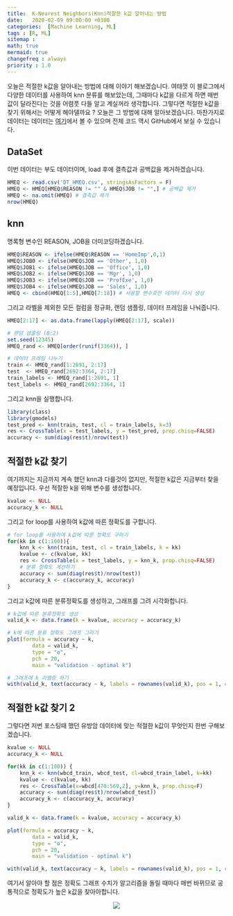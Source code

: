```yaml
---
title:  K-Nearest Neighbors(Knn)적잘한 k값 알아내는 방법
date:   2020-02-09 09:00:00 +0300
categories:  [Machine Learning, ML]
tags : [R, ML]
sitemap :
math: true
mermaid: true
changefreq : always
priority : 1.0
---
```


오늘은 적절한 k값을 알아내는 방법에 대해 이야기 해보겠습니다. 여태껏 이 블로그에서 다양한 데이터를 사용하여 knn 분류를 해보았는데, 그때마다 k값을 다르게 하면 매번 값이 달라진다는 것을 어렴풋 다들 알고 계실꺼라 생각합니다. 그렇다면 적절한 k값을 찾기 위해서는 어떻게 해야댈까요 ? 오늘은 그 방법에 대해 알아보겠습니다. 마찬가지로 데이터는 데이터는 [여기](https://github.com/KEJdev/DataSet/tree/master/DataSet)에서 볼 수 있으며 전체 코드 역시 GitHub에서 보실 수 있습니다.


## DataSet

이번 데이터는 부도 데이터이며, load 후에 결측값과 공백값을 제거하겠습니다. 


```r
HMEQ <- read.csv('DT_HMEQ.csv', stringsAsFactors = F)
HMEQ <- HMEQ[HMEQ$REASON != "" & HMEQ$JOB != "",] # 공백값 제거
HMEQ <- na.omit(HMEQ) # 결측값 제거
nrow(HMEQ)
```

## knn

명록형 변수인 REASON, JOB을 더미코딩하겠습니다. 


```r
HMEQ$REASON <- ifelse(HMEQ$REASON == 'HomeImp',0,1)
HMEQ$JOB0 <- ifelse(HMEQ$JOB == 'Other', 1,0)
HMEQ$JOB1 <- ifelse(HMEQ$JOB == 'Office', 1,0)
HMEQ$JOB2 <- ifelse(HMEQ$JOB == 'Mgr', 1,0)
HMEQ$JOB3 <- ifelse(HMEQ$JOB == 'ProfExe', 1,0)
HMEQ$JOB4 <- ifelse(HMEQ$JOB == 'Sales', 1,0)
HMEQ <- cbind(HMEQ[1:5],HMEQ[7:18]) # 사용할 변수로만 데이터 다시 생성
```

그리고 라벨을 제외한 모든 컬럼을 정규화, 랜덤 샘플링, 데이터 프레임을 나눠줍니다. 

```r
HMEQ[2:17] <- as.data.frame(lapply(HMEQ[2:17], scale))

# 랜덤 샘플링 (8:2)
set.seed(12345)
HMEQ_rand <- HMEQ[order(runif(3364)), ]

# 데이터 프레임 나누기
train <- HMEQ_rand[1:2691, 2:17]
test  <- HMEQ_rand[2692:3364, 2:17]
train_labels <- HMEQ_rand[1:2691, 1]
test_labels <- HMEQ_rand[2692:3364, 1]
```

그리고 knn을 실행합니다.

```r
library(class)
library(gmodels)
test_pred <- knn(train, test, cl = train_labels, k=3)
res <- CrossTable(x = test_labels, y = test_pred, prop.chisq=FALSE)
accuracy <- sum(diag(res$t)/nrow(test))
```

## 적절한 k값 찾기 


여기까지는 지금까지 계속 했던 knn과 다를것이 없지만, 적절한 k값은 지금부터 찾을 예정입니다.
우선 적잘한 k을 위해 변수를 생성합니다.

```r
kvalue <- NULL
accuracy_k <- NULL
```

그리고 for loop를 사용하여 k값에 따른 정확도를 구합니다. 


```r
# for loop를 사용하여 k값에 따른 정확도 구하기
for(kk in c(1:100)){
    knn_k <- knn(train, test, cl = train_labels, k = kk)
    kvalue <- c(kvalue, kk)
    res <- CrossTable(x = test_labels, y = knn_k, prop.chisq=FALSE)
    # 분류 정확도 계산하기
    accuracy <- sum(diag(res$t)/nrow(test))
    accuracy_k <- c(accuracy_k, accuracy)
}
```

그리고 k값에 따른 분류정확도를 생성하고, 그래프를 그려 시각화합니다. 


```r
# k값에 따른 분류정확도 생성
valid_k <- data.frame(k = kvalue, accuracy = accuracy_k)

# k에 따른 분류 정확도 그래프 그리기
plot(formula = accuracy ~ k,
        data = valid_k,
        type = "o",
        pch = 20,
        main = "validation - optimal k")

# 그래프에 k 라벨링 하기
with(valid_k, text(accuracy ~ k, labels = rownames(valid_k), pos = 1, cex = 0.7))
```

## 적절한 k값 찾기 2 

그렇다면 저번 포스팅때 했던 유방암 데이터에 맞는 적절한 k값이 무엇인지 한번 구해보겠습니다. 

```r
kvalue <- NULL
accuracy_k <- NULL

for(kk in c(1:100)) {
    knn_k <- knn(wbcd_train, wbcd_test, cl=wbcd_train_label, k=kk)
    kvalue <- c(kvalue, kk)
    res <- CrossTable(x=wbcd[470:569,2], y=knn_k, prop.chisq=F)
    accuracy <- sum(diag(res$t)/nrow(wbcd_test))
    accuracy_k <- c(accuracy_k, accuracy)
}

valid_k <- data.frame(k = kvalue, accuracy = accuracy_k)

plot(formula = accuracy ~ k,
        data = valid_k,
        type = "o",
        pch = 20,
        main = "validation - optimal k")

with(valid_k, text(accuracy ~ k, labels = rownames(valid_k), pos = 1, cex = 0.7))
```

여기서 알아야 할 점은 정확도 그래프 수치가 알고리즘을 돌릴 때마다 매번 바뀌므로 공통적으로 정확도가 높은 k값을 찾아아합니다.

<center><img src="../../assets//images/k01.png" ></center>